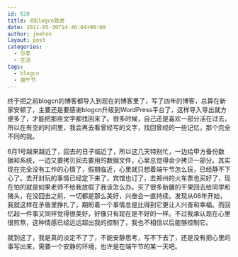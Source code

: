 ```yaml
---
id: 620
title: 向blogcn致谢
date: 2011-05-30T14:46:04+00:00
author: jeehon
layout: post
categories:
  - 分享
  - 生活
tags:
  - blogcn
  - 端午节
---
```

终于把之前blogcn的博客都导入到现在的博客里了，写了四年的博客，总算在新家安顿了，主要还是要感谢blogcn升级到WordPress平台了，这样导入导出就方便多了，才能把那些文字都找回来了。很多时候，自己还是喜欢一部分活在过去，所以在有空的时间里，我会再去看曾经写的文字，找回曾经的一些记忆，那个完全不同的我。

6月1号越来越近了，回去的日子临近了，所以这几天特别忙，一边给甲方备份数据和系统，一边又要拷贝回去要用的数据文件，心里总觉得会少拷贝一部分。其实现在完全没有工作的心情了，假期临近，心里就只想着端午节怎么玩，已经静不下心了。去开封玩的事情已经定下来了，宾馆也订了，去郑州的火车票也买好了，现在怕的就是如果老师不给我放假了我该怎么办。买了很多新疆的干果回去给同学和猪头，在没回去之前，一切都是那么美好，兴奋会一直持续。发现从08年开始，我就这样在矛盾里挣扎了，期盼着一个事情总是比得到它更让人兴奋和幸福。而回忆起一件事又同样觉得很美好，好像只有现在是不好的一样。不过我承认现在心里很煎熬，这种情感已经远远超出我的控制了，我也不相信以后能够控制它。

就到这了，我是真的淡定不了了，不能安静思考，写不下去了，还是没有把心里的事写出来，需要一个安静的环境，也许是在端午节的某一天吧。